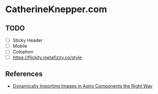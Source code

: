# CatherineKnepper.com

## TODO

- [ ] Sticky Header
- [ ] Mobile
- [ ] Colophon
- [ ] https://flickity.metafizzy.co/style

## References

- [Dynamically Importing Images in Astro Components the Right Way](https://markjames.dev/blog/dynamically-importing-images-astro)

